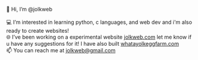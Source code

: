 👋 Hi, I’m @jolkweb<br>
<br>
💻 I’m interested in learning python, c languages, and web dev and i'm also ready to create websites!<br>
🌐 I’ve been working on a experimental website [jolkweb.com](http://jolkweb.com) let me know if u have any suggestions for it! I have also built [whatayolkeggfarm.com](whatayolkeggfarm.com)<br>
📫 You can reach me at jolkweb@gmail.com
